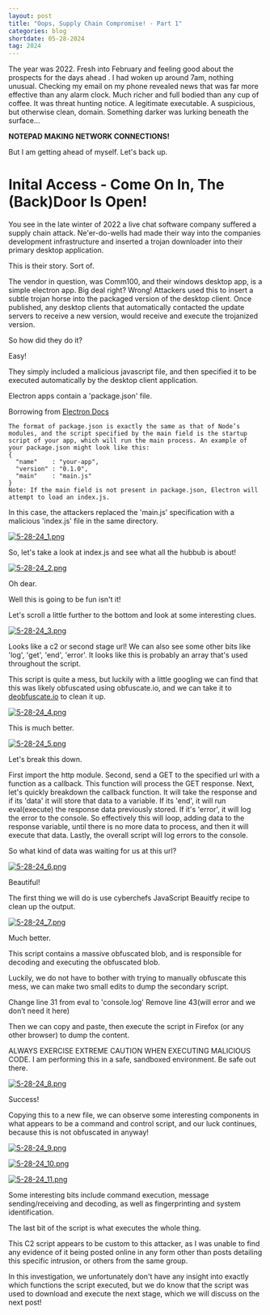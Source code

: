 ```yaml
---
layout: post
title: "Oops, Supply Chain Compromise! - Part 1​"
categories: blog
shortdate: 05-28-2024
tag: 2024
---
```


The year was 2022. Fresh into February and feeling good about the prospects for the days ahead . I had woken up around 7am, nothing unusual. Checking my email on my phone revealed news that was far more effective than any alarm clock. Much richer and full bodied than any cup  of coffee. It was threat hunting notice. A legitimate executable. A suspicious, but otherwise clean, domain. Something darker was lurking beneath the surface…


**NOTEPAD MAKING NETWORK CONNECTIONS!**


But I am getting ahead of myself. Let's back up.

# Inital Access - Come On In, The (Back)Door Is Open!

You see in the late winter of 2022 a live chat software company suffered a supply chain attack. Ne'er-do-wells had made their way into the companies development infrastructure and inserted a trojan downloader into their primary desktop application.

This is their story.
Sort of.

The vendor in question, was Comm100, and their windows desktop app, is a simple electron app. Big deal right? Wrong! 
Attackers used this to insert a subtle trojan horse into the packaged version of the desktop client. Once published, any desktop clients that automatically contacted the update servers to receive a new version, would receive and execute the trojanized version.

So how did they do it?

Easy!

They simply included a malicious javascript file, and then specified it to be executed automatically by the desktop client application.

Electron apps contain a 'package.json' file.

Borrowing from [Electron Docs](https://zeke.github.io/electron.atom.io/docs/tutorial/quick-start/)

```
The format of package.json is exactly the same as that of Node’s modules, and the script specified by the main field is the startup script of your app, which will run the main process. An example of your package.json might look like this:
{
  "name"    : "your-app",
  "version" : "0.1.0",
  "main"    : "main.js"
}
Note: If the main field is not present in package.json, Electron will attempt to load an index.js.
```

In this case, the attackers replaced the 'main.js' specification with a malicious 'index.js' file in the  same directory.


[![5-28-24_1.png](/assets/images/5-28-24/5-28-24_1.png)](/assets/images/5-28-24/5-28-24_1.png)


So, let's take a look at index.js and see what all the hubbub is about!


[![5-28-24_2.png](/assets/images/5-28-24/5-28-24_2.png)](/assets/images/5-28-24/5-28-24_2.png)


Oh dear.

Well this is going to be fun isn't it!

Let's scroll a little further to the bottom and look at some interesting clues.


[![5-28-24_3.png](/assets/images/5-28-24/5-28-24_3.png)](/assets/images/5-28-24/5-28-24_3.png)


Looks like a c2 or second stage url!
We can also see some other bits like 'log', 'get', 'end', 'error'.
It looks like this is probably an array that's used throughout the script.

This script is quite a mess, but luckily with a little googling we can find that this was likely obfuscated using obfuscate.io, and we can take it to [deobfuscate.io](https://obf-io.deobfuscate.io) to clean it up.


[![5-28-24_4.png](/assets/images/5-28-24/5-28-24_4.png)](/assets/images/5-28-24/5-28-24_4.png)


This is much better.


[![5-28-24_5.png](/assets/images/5-28-24/5-28-24_5.png)](/assets/images/5-28-24/5-28-24_5.png)


Let's break this down.

First import the http module.
Second, send a GET to the  specified url with a function as a callback. This function will process the GET response.
Next, let's quickly breakdown the callback function.
It will take the response and if its 'data' it will store that data to a variable.
If its 'end', it will run eval(execute) the response data previously stored.
If it's 'error', it will log the error to the console.
So effectively this will loop, adding data to the response variable, until there is no more data to process, and then it will execute that data.
Lastly, the overall script will log errors to the console.

So what kind of data was waiting for us at this url?


[![5-28-24_6.png](/assets/images/5-28-24/5-28-24_6.png)](/assets/images/5-28-24/5-28-24_6.png)


Beautiful!

The first thing we will do is use cyberchefs JavaScript Beauitfy recipe to clean up the output.


[![5-28-24_7.png](/assets/images/5-28-24/5-28-24_7.png)](/assets/images/5-28-24/5-28-24_7.png)
 

Much better.

This script contains a massive obfuscated blob, and is responsible for decoding and executing the obfuscated blob.

Luckily, we do not have to bother with trying to manually obfuscate this mess, we can make two small edits to dump the secondary script.

Change line 31 from eval to 'console.log'
Remove line 43(will error and we don’t need it here)

Then we can copy and paste, then execute the script in Firefox (or any other browser) to dump the content.

ALWAYS EXERCISE EXTREME CAUTION WHEN EXECUTING MALICIOUS CODE.
I am performing this in a safe, sandboxed environment.
Be safe out there.


[![5-28-24_8.png](/assets/images/5-28-24/5-28-24_8.png)](/assets/images/5-28-24/5-28-24_8.png)


Success!

Copying this to a new file, we can observe some interesting components in what appears to be a command and control script, and our luck continues, because this is not obfuscated in anyway!


[![5-28-24_9.png](/assets/images/5-28-24/5-28-24_9.png)](/assets/images/5-28-24/5-28-24_9.png)


[![5-28-24_10.png](/assets/images/5-28-24/5-28-24_10.png)](/assets/images/5-28-24/5-28-24_10.png)


[![5-28-24_11.png](/assets/images/5-28-24/5-28-24_11.png)](/assets/images/5-28-24/5-28-24_11.png)


Some interesting bits include command execution, message sending/receiving and decoding, as well as fingerprinting and system identification.

The last bit of the script is what executes the whole thing.

This C2 script appears to be custom to this attacker, as I was unable to find any evidence of it being posted online in any form other than posts detailing this specific intrusion, or others from the same group.

In this investigation, we unfortunately don't have any insight into exactly which functions the script executed, but we do know that the script was used to download and execute the next stage, which we will discuss on the next post!